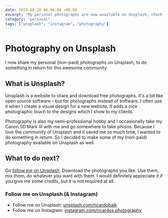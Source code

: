 ```yaml
---
date: 2019-08-20 06:00:00 +00:00
excerpt: "My personal photographs are now available on Unsplash, check it out!"
category: "personal"
tags: ["unsplash", "instagram", "photography"]
---
```


# Photography on Unsplash

I now share my personal (non-paid) photographs on Unsplash, to do something in return for this awesome community.

## What is Unsplash?

Unsplash is a website to share and download free photographs. It's a bit like open source software &ndash; but for photographs instead of software. I often use it when I create a visual design for a new website. It adds a nice photographic touch to the designs which I show to my clients.

Photography is also my semi-professional hobby and I occasionally take my Canon 5D Mark III with me and go somewhere to take photos. Because I love the community of Unsplash and it saved me so much time, I wanted to do something in return. So I decided to make some of my (non-paid) photography available on Unsplash as well.

## What to do next?

Go [follow me on Unsplash](https://unsplash.com/ricardobalk). Download the photographs you like. Use them, mix them, do whatever you want with them. I would definitely appreciate it if you give me some credits, but it is not required at all.

### Follow me on Unsplash (&amp; Instagram)

- Follow me on Unsplash: [unsplash.com/ricardobalk](https://unsplash.com/ricardobalk)
- Follow me on Instagram: [instagram.com/ricardos.photography](https://instagram.com/ricardos.photography)
